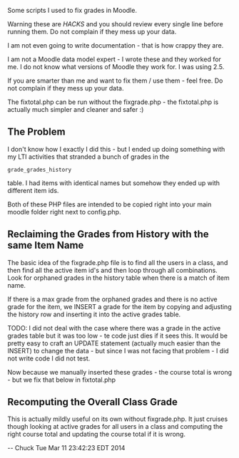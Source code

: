 Some scripts I used to fix grades in Moodle.  

Warning these are *HACKS* and you should review every single line before
running them.   Do not complain if they mess up your data.

I am not even going to write documentation - that is how crappy they are.

I am not a Moodle data model expert - I wrote these and they worked for
me.   I do not know what versions of Moodle they work for.  I was using 2.5.

If you are smarter than me and want to fix them / use them - feel free.
Do not complain if they mess up your data.

The fixtotal.php can be run without the fixgrade.php - the fixtotal.php
is actually much simpler and cleaner and safer :)

The Problem
-----------

I don't know how I exactly I did this - but I ended up doing something
with my LTI activities that stranded a bunch of grades in the 

    grade_grades_history

table.   I had items with identical names but somehow they ended up with
different item ids.

Both of these PHP files are intended to be copied right into your main
moodle folder right next to config.php.

Reclaiming the Grades from History with the same Item Name
----------------------------------------------------------

The basic idea of the fixgrade.php file is to find all the users in 
a class, and then find all the active item id's and then loop 
through all combinations.   Look for orphaned grades in the history table
when there is a match of item name.

If there is a max grade from the orphaned grades and there is no 
active grade for the item, we INSERT a grade for the item by copying 
and adjusting the history row and inserting it into the active grades 
table.

TODO: I did not deal with the case where there was a grade in the active
grades table but it was too low - te code just dies if it sees this.
It would be pretty easy to craft an UPDATE statement (actually much easier
than the INSERT) to change the data - but since I was not facing that
problem - I did not write code I did not test.

Now because we manually inserted these grades - the course total is
wrong - but we fix that below in fixtotal.php

Recomputing the Overall Class Grade
-----------------------------------

This is actually mildly useful on its own without fixgrade.php.  It just
cruises though looking at active grades for all users in a class and
computing the right course total and updating the course total if
it is wrong.

-- Chuck
Tue Mar 11 23:42:23 EDT 2014

